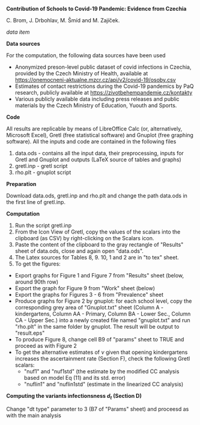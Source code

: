 
**Contribution of Schools to Covid-19 Pandemic: Evidence from Czechia**

C. Brom, J. Drbohlav, M. Šmíd and M. Zajíček.

*data item*


**Data sources**

For the computation, the following data sources have been used
 - Anonymized preson-level public dataset of covid infections in
   Czechia, provided by the Czech Ministry of Health, available at
   https://onemocneni-aktualne.mzcr.cz/api/v2/covid-19/osoby.csv  
 - Estimates of contact restrictions during the Covid-19 pandemics by
   PaQ research, publicly available at
   https://zivotbehempandemie.cz/kontakty
  - Various publicly available data including press releases and
   public materials by the Czech Ministry of Education, Yuouth and
   Sports.

**Code**

All results are replicable by means of LibreOffice Calc (or, alternatively, Microsoft Excel), Gretl (free statistical software) and Gnuplot (free graphing software). 
All the inputs and code are contained in the following files
 1. data.ods - contains all the input data, their preprocessing, inputs for Gretl and Gnuplot and outputs (LaTeX source of tables and graphs)
 2. gretl.inp - gretl script
 3. rho.plt - gnuplot script

**Preparation** 

Download data.ods, gretl.inp and rho.plt and change the path data.ods in the first line of gretl.inp.

**Computation** 

1. Run the script gretl.inp
2. From the Icon View of Gretl, copy the values of the scalars into the clipboard (as CSV) by right-clicking on the Scalars icon.
3. Paste the content of the clipboard to the gray rectangle of "Results" sheet of data.ods, close and again open "data.ods".
4. The Latex sources for Tables 8, 9. 10, 1 and 2 are in "to tex" sheet. 
5. To get the figures:
  - Export graphs for Figure 1 and Figure 7 from "Results" sheet (below, around 90th row)
  - Export the graph for Figure 9 from "Work" sheet (below)
  - Export the graphs for Figures 3 - 6 from "Prevalence" sheet
  - Produce graphs for Figure 2 by gnuplot: for each school level, copy the  corresponding grey area of "Gnuplot.txt" sheet (Column A - kindergartens, Column AA - Primary, Column BA - Lower Sec., Column CA - Upper Sec.) into a newly created file named "gnuplot.txt" and run "rho.plt" in the same folder by gnuplot. The result will be output to "result.eps"
  - To produce Figure 8, change cell B9 of "params" sheet to TRUE and proceed as with Figure 2
  - To get the alternative estimates of $\nu$ given that opening kindergartens increases the ascertainment rate (Section F), check the following Gretl scalars: 
    - "nuf1" and "nuf1std" (the estimate by the modified CC analysis based on model Eq (11) and its std. error) 
    - "nuflin1" and "nuflin1std" (estimate in the linearized CC analysis)


**Computing the variants infectionsness $d_t$ (Section D)**

Change "dt type" parameter to 3 (B7 of "Params" sheet) and proceesd as with the main analysis 



